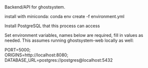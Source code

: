 Backend/API for ghostsystem.

install with miniconda: conda env create -f environment.yml

Install PostgreSQL that this process can access

Set environment variables, names below are required, fill in values as needed. 
This assumes running ghostsystem-web locally as well:

PORT=5000;  
ORIGINS=http://localhost:8080; 
DATABASE_URL=postgres://postgres@localhost:5432  
